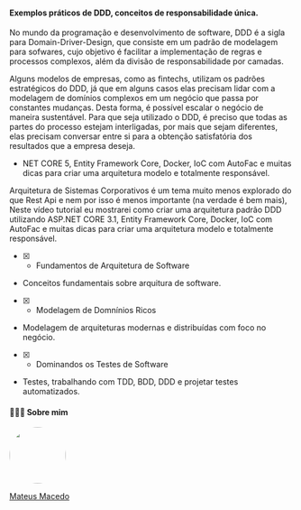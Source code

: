 #### Exemplos práticos de DDD, conceitos de responsabilidade única.

No mundo da programação e desenvolvimento de software, DDD é a sigla para Domain-Driver-Design, que consiste em um padrão de modelagem para sofwares, cujo objetivo é facilitar a implementação de regras e processos complexos, além da divisão de responsabilidade por camadas.

Alguns modelos de empresas, como as fintechs, utilizam os padrões estratégicos do DDD, já que em alguns casos elas precisam lidar com a modelagem de domínios complexos em um negócio que passa por constantes mudanças. Desta forma, é possível escalar o negócio de maneira sustentável. Para que seja utilizado o DDD, é preciso que todas as partes do processo estejam interligadas, por mais que sejam diferentes, elas precisam conversar entre si para a obtenção satisfatória dos resultados que a empresa deseja.

- NET CORE 5, Entity Framework Core, Docker, IoC com AutoFac e muitas dicas para criar uma arquitetura modelo e totalmente responsável.

Arquitetura de Sistemas Corporativos é um tema muito menos explorado do que Rest Api e nem por isso é menos importante (na verdade é bem mais), Neste vídeo tutorial eu mostrarei como criar uma arquitetura padrão DDD utilizando ASP.NET CORE 3.1, Entity Framework Core, Docker, IoC com AutoFac e muitas dicas para criar uma arquitetura modelo e totalmente responsável.

- [x] - Fundamentos de Arquitetura de Software
* Conceitos fundamentais sobre arquitura de software.
- [x] - Modelagem de Domnínios Ricos
* Modelagem de arquiteturas modernas e distribuídas com foco no negócio.
- [x] - Dominandos os Testes de Software
* Testes, trabalhando com TDD, BDD, DDD e projetar testes automatizados.

#### 👨🏻‍🚀 Sobre mim
<a href="https://www.linkedin.com/in/mateus-macedo-937a32163/">
 <img style="border-radius:50%" width="100px; "src="https://avatars.githubusercontent.com/u/63172367?s=460&u=11fd26ea8a7f5663d7707d7ef254e4f8bfca1b05&v=4"/>
 <p>Mateus Macedo</p>
</a>

